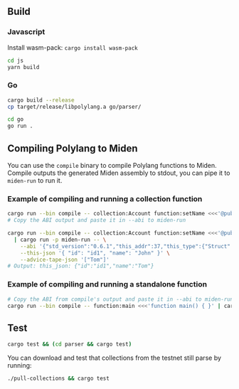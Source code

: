 ## Build

### Javascript

Install wasm-pack: `cargo install wasm-pack`

```bash
cd js
yarn build
```

### Go

```bash
cargo build --release
cp target/release/libpolylang.a go/parser/

cd go
go run .
```

## Compiling Polylang to Miden

You can use the `compile` binary to compile Polylang functions to Miden. Compile outputs the generated Miden assembly to stdout, you can pipe it to `miden-run` to run it.

### Example of compiling and running a collection function

```bash
cargo run --bin compile -- collection:Account function:setName <<<'@public collection Account { id: string; name: string; function setName(newName: string) { this.name = newName; } }'
# Copy the ABI output and paste it in --abi to miden-run

cargo run --bin compile -- collection:Account function:setName <<<'@public collection Account { id: string; name: string; function setName(newName: string) { this.name = newName; } }' \
  | cargo run -p miden-run -- \
    --abi '{"std_version":"0.6.1","this_addr":37,"this_type":{"Struct":{"name":"Account","fields":[["id","String"],["name","String"]]}},"param_types":["String"],"other_records":[{"collection":"Account"}],"other_collection_types":[{"Struct":{"name":"Account","fields":[["id","String"],["name","String"]]}}]}' \
    --this-json '{ "id": "id1", "name": "John" }' \
    --advice-tape-json '["Tom"]'
# Output: this_json: {"id":"id1","name":"Tom"}
```

### Example of compiling and running a standalone function

```bash
# Copy the ABI from compile's output and paste it in --abi to miden-run
cargo run --bin compile -- function:main <<<'function main() { }' | cargo run -p miden-run -- --abi '{"std_version":"0.6.1","this_addr":null,"this_type":null,"param_types":[],"other_records":[],"other_collection_types":[]}' 
```

## Test

```bash
cargo test && (cd parser && cargo test)
```

You can download and test that collections from the testnet still parse by running:

```bash
./pull-collections && cargo test
```
